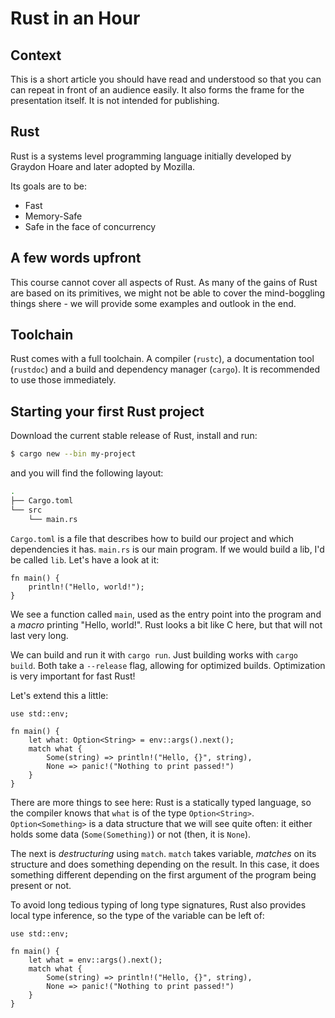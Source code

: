 # Rust in an Hour

## Context

This is a short article you should have read and understood so that you can can repeat in front of an audience easily. It also forms the frame for the presentation itself. It is not intended for publishing.

## Rust

Rust is a systems level programming language initially developed by Graydon Hoare and later adopted by Mozilla.

Its goals are to be:
* Fast
* Memory-Safe
* Safe in the face of concurrency

## A few words upfront

This course cannot cover all aspects of Rust. As many of the gains of Rust are based on its primitives, we might not be able to cover the mind-boggling things shere - we will provide some examples and outlook in the end.

## Toolchain

Rust comes with a full toolchain. A compiler (`rustc`), a documentation tool (`rustdoc`) and a build and dependency manager (`cargo`). It is recommended to use those immediately.

## Starting your first Rust project

Download the current stable release of Rust, install and run:

```sh
$ cargo new --bin my-project
```

and you will find the following layout:

```sh
.
├── Cargo.toml
└── src
    └── main.rs
```

`Cargo.toml` is a file that describes how to build our project and which dependencies it has. `main.rs` is our main program. If we would build a lib, I'd be called `lib`. Let's have a look at it:

```
fn main() {
    println!("Hello, world!");
}
```

We see a function called `main`, used as the entry point into the program and a _macro_ printing "Hello, world!". Rust looks a bit like C here, but that will not last very long.

We can build and run it with `cargo run`. Just building works with `cargo build`. Both take a `--release` flag, allowing for optimized builds. Optimization is very important for fast Rust!

Let's extend this a little:

```
use std::env;

fn main() {
    let what: Option<String> = env::args().next();
    match what {
        Some(string) => println!("Hello, {}", string),
        None => panic!("Nothing to print passed!")
    }
}
```

There are more things to see here: Rust is a statically typed language, so the compiler knows that `what` is of the type `Option<String>`. `Option<Something>` is a data structure that we will see quite often: it either holds some data (`Some(Something)`) or not (then, it is `None`).

The next is _destructuring_ using `match`. `match` takes variable, _matches_ on its structure and does something depending on the result. In this case, it does something different depending on the first argument of the program being present or not.

To avoid long tedious typing of long type signatures, Rust also provides local type inference, so the type of the variable can be left of:

```
use std::env;

fn main() {
    let what = env::args().next();
    match what {
        Some(string) => println!("Hello, {}", string),
        None => panic!("Nothing to print passed!")
    }
}
```